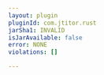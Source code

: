 ```yaml
---
layout: plugin
pluginId: com.jtitor.rust
jarSha1: INVALID
isJarAvailable: false
error: NONE
violations: []

---
```


